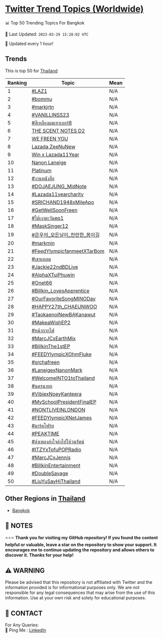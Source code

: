 [Twitter Trend Topics (Worldwide)](https://github.com/ErcinDedeoglu/Twitter-Trend-Topics)
==========


📊 Top 50 Trending Topics For Bangkok

📆 Last Updated: `2023-03-29 15:28:02 UTC`

🔧 Updated every 1 hour!


## Trends

This is top 50 for [Thailand](</Thailand>)

| Ranking | Topic | Mean |
| ------- | ------------ | ------------ |
| 1 | [#LAZ1](http://twitter.com/search?q=%23LAZ1) | N/A |
| 2 | [#bommu](http://twitter.com/search?q=%23bommu) | N/A |
| 3 | [#markjrtn](http://twitter.com/search?q=%23markjrtn) | N/A |
| 4 | [#VANILLINSS23](http://twitter.com/search?q=%23VANILLINSS23) | N/A |
| 5 | [#สีเหลืองผมเทาเบอร์8](http://twitter.com/search?q=%23%e0%b8%aa%e0%b8%b5%e0%b9%80%e0%b8%ab%e0%b8%a5%e0%b8%b7%e0%b8%ad%e0%b8%87%e0%b8%9c%e0%b8%a1%e0%b9%80%e0%b8%97%e0%b8%b2%e0%b9%80%e0%b8%9a%e0%b8%ad%e0%b8%a3%e0%b9%8c8) | N/A |
| 6 | [THE SCENT NOTES D2](http://twitter.com/search?q=THE+SCENT+NOTES+D2) | N/A |
| 7 | [WE FREEN YOU](http://twitter.com/search?q=WE+FREEN+YOU) | N/A |
| 8 | [Lazada ZeeNuNew](http://twitter.com/search?q=Lazada+ZeeNuNew) | N/A |
| 9 | [Win x Lazada11Year](http://twitter.com/search?q=Win+x+Lazada11Year) | N/A |
| 10 | [Nanon Laneige](http://twitter.com/search?q=Nanon+Laneige) | N/A |
| 11 | [Platinum](http://twitter.com/search?q=Platinum) | N/A |
| 12 | [#งานหนังสือ](http://twitter.com/search?q=%23%e0%b8%87%e0%b8%b2%e0%b8%99%e0%b8%ab%e0%b8%99%e0%b8%b1%e0%b8%87%e0%b8%aa%e0%b8%b7%e0%b8%ad) | N/A |
| 13 | [#DOJAEJUNG_MidNote](http://twitter.com/search?q=%23DOJAEJUNG_MidNote) | N/A |
| 14 | [#Lazada11yearcharity](http://twitter.com/search?q=%23Lazada11yearcharity) | N/A |
| 15 | [#SRICHAND1948xMileApo](http://twitter.com/search?q=%23SRICHAND1948xMileApo) | N/A |
| 16 | [#GetWellSoonFreen](http://twitter.com/search?q=%23GetWellSoonFreen) | N/A |
| 17 | [#ใต้เงาตะวันep1](http://twitter.com/search?q=%23%e0%b9%83%e0%b8%95%e0%b9%89%e0%b9%80%e0%b8%87%e0%b8%b2%e0%b8%95%e0%b8%b0%e0%b8%a7%e0%b8%b1%e0%b8%99ep1) | N/A |
| 18 | [#MaskSinger12](http://twitter.com/search?q=%23MaskSinger12) | N/A |
| 19 | [#은우의_모든날이_찬란한_봄이길](http://twitter.com/search?q=%23%ec%9d%80%ec%9a%b0%ec%9d%98_%eb%aa%a8%eb%93%a0%eb%82%a0%ec%9d%b4_%ec%b0%ac%eb%9e%80%ed%95%9c_%eb%b4%84%ec%9d%b4%ea%b8%b8) | N/A |
| 20 | [#markmin](http://twitter.com/search?q=%23markmin) | N/A |
| 21 | [#FeedYlympicfanmeetXTarBom](http://twitter.com/search?q=%23FeedYlympicfanmeetXTarBom) | N/A |
| 22 | [#เขาแหลม](http://twitter.com/search?q=%23%e0%b9%80%e0%b8%82%e0%b8%b2%e0%b9%81%e0%b8%ab%e0%b8%a5%e0%b8%a1) | N/A |
| 23 | [#Jackie22ndBDLive](http://twitter.com/search?q=%23Jackie22ndBDLive) | N/A |
| 24 | [#AlphaXTuiPhuwin](http://twitter.com/search?q=%23AlphaXTuiPhuwin) | N/A |
| 25 | [#Onet66](http://twitter.com/search?q=%23Onet66) | N/A |
| 26 | [#Billkin_LovesApprentice](http://twitter.com/search?q=%23Billkin_LovesApprentice) | N/A |
| 27 | [#OurFavoriteSongMINODay](http://twitter.com/search?q=%23OurFavoriteSongMINODay) | N/A |
| 28 | [#HAPPY27th_CHAEUNWOO](http://twitter.com/search?q=%23HAPPY27th_CHAEUNWOO) | N/A |
| 29 | [#TaokaenoiNewBAKanawut](http://twitter.com/search?q=%23TaokaenoiNewBAKanawut) | N/A |
| 30 | [#MakeaWishEP2](http://twitter.com/search?q=%23MakeaWishEP2) | N/A |
| 31 | [#หน้ากากไฟ](http://twitter.com/search?q=%23%e0%b8%ab%e0%b8%99%e0%b9%89%e0%b8%b2%e0%b8%81%e0%b8%b2%e0%b8%81%e0%b9%84%e0%b8%9f) | N/A |
| 32 | [#MarcJCxEarthMix](http://twitter.com/search?q=%23MarcJCxEarthMix) | N/A |
| 33 | [#BillkinThe1stEP](http://twitter.com/search?q=%23BillkinThe1stEP) | N/A |
| 34 | [#FEEDYlympicXOhmFluke](http://twitter.com/search?q=%23FEEDYlympicXOhmFluke) | N/A |
| 35 | [#srchafreen](http://twitter.com/search?q=%23srchafreen) | N/A |
| 36 | [#LaneigexNanonMark](http://twitter.com/search?q=%23LaneigexNanonMark) | N/A |
| 37 | [#WelcomeINTO1toThailand](http://twitter.com/search?q=%23WelcomeINTO1toThailand) | N/A |
| 38 | [#นครนายก](http://twitter.com/search?q=%23%e0%b8%99%e0%b8%84%e0%b8%a3%e0%b8%99%e0%b8%b2%e0%b8%a2%e0%b8%81) | N/A |
| 39 | [#VibiexNoeyKanteera](http://twitter.com/search?q=%23VibiexNoeyKanteera) | N/A |
| 40 | [#MySchoolPresidentFinalEP](http://twitter.com/search?q=%23MySchoolPresidentFinalEP) | N/A |
| 41 | [#NONTLIVEINLONDON](http://twitter.com/search?q=%23NONTLIVEINLONDON) | N/A |
| 42 | [#FEEDYlympicXNetJames](http://twitter.com/search?q=%23FEEDYlympicXNetJames) | N/A |
| 43 | [#มาร์คโฟร์ท](http://twitter.com/search?q=%23%e0%b8%a1%e0%b8%b2%e0%b8%a3%e0%b9%8c%e0%b8%84%e0%b9%82%e0%b8%9f%e0%b8%a3%e0%b9%8c%e0%b8%97) | N/A |
| 44 | [#PEAKTIME](http://twitter.com/search?q=%23PEAKTIME) | N/A |
| 45 | [#ส่งเพลงส่งใจส่งไปให้วนรัตน์](http://twitter.com/search?q=%23%e0%b8%aa%e0%b9%88%e0%b8%87%e0%b9%80%e0%b8%9e%e0%b8%a5%e0%b8%87%e0%b8%aa%e0%b9%88%e0%b8%87%e0%b9%83%e0%b8%88%e0%b8%aa%e0%b9%88%e0%b8%87%e0%b9%84%e0%b8%9b%e0%b9%83%e0%b8%ab%e0%b9%89%e0%b8%a7%e0%b8%99%e0%b8%a3%e0%b8%b1%e0%b8%95%e0%b8%99%e0%b9%8c) | N/A |
| 46 | [#ITZYxTofuPOPRadio](http://twitter.com/search?q=%23ITZYxTofuPOPRadio) | N/A |
| 47 | [#MarcJCxJennis](http://twitter.com/search?q=%23MarcJCxJennis) | N/A |
| 48 | [#BillkinEntertainment](http://twitter.com/search?q=%23BillkinEntertainment) | N/A |
| 49 | [#DoubleSavage](http://twitter.com/search?q=%23DoubleSavage) | N/A |
| 50 | [#LiuYuSayHiThailand](http://twitter.com/search?q=%23LiuYuSayHiThailand) | N/A |



## Other Regions in [Thailand](</Thailand>)

* [Bangkok](</Thailand/Bangkok.md>)



## 📝 NOTES

⭐⭐⭐ **Thank you for visiting my GitHub repository! If you found the content helpful or valuable, leave a star on the repository to show your support. It encourages me to continue updating the repository and allows others to discover it. Thanks for your help!**


## ⚠️ WARNING

Please be advised that this repository is not affiliated with Twitter and the information provided is for informational purposes only. We are not responsible for any legal consequences that may arise from the use of this information. Use at your own risk and solely for educational purposes.


## 📨 CONTACT

 For Any Queries:  
            🏓 Ping Me : [LinkedIn](https://www.linkedin.com/in/ercindedeoglu/)
